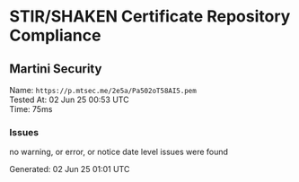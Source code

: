 # STIR/SHAKEN Certificate Repository Compliance

## Martini Security

Name: `https://p.mtsec.me/2e5a/Pa502oT58AI5.pem`\
Tested At: 02 Jun 25 00:53 UTC\
Time: 75ms

### Issues

no warning, or error, or notice date level issues were found

Generated: 02 Jun 25 01:01 UTC